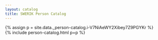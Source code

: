 ```yaml
---
layout: catalog
title: SWERIK Person Catalog
---
```

{% assign p = site.data._person-catalog.i-V7NiAeWY2Xibey7Z9PGYKr %}
{% include person-catalog.html p=p %}

